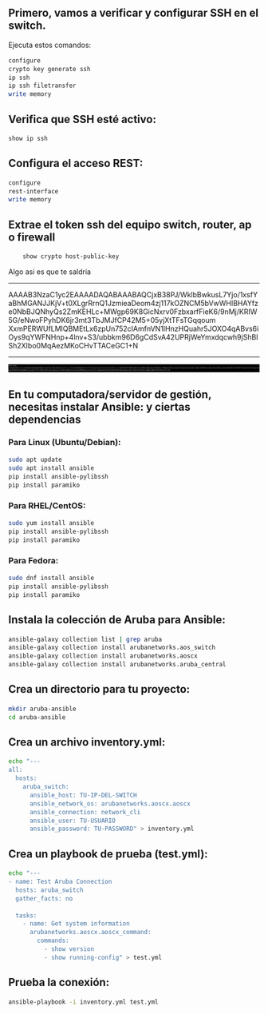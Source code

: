 

## Primero, vamos a verificar y configurar SSH en el switch. 
Ejecuta estos comandos:
``` bash
configure
crypto key generate ssh
ip ssh
ip ssh filetransfer
write memory
```


## Verifica que SSH esté activo:
``` bash
show ip ssh
```

## Configura el acceso REST:
``` sh
configure
rest-interface
write memory
```

## Extrae el token ssh del equipo switch, router, ap o firewall
``` bash
    show crypto host-public-key
```
Algo asi es que te saldria
***
AAAAB3NzaC1yc2EAAAADAQABAAABAQCjxB38PJ/WklbBwkusL7Yjo/1xsfYaBhMGANJJKjV+t0XLgrRrnQ1JzmieaDeom4zj117kOZNCM5bVwWHIBHAYfze0NbBJQNhyQs2ZmKEHLc+MWgp69K8GicNxrv0FzbxarfFieK6/9nMj/KRIW5G/eNwoFPyhDK6jr3mt3TbJMJfCP42M5+05yjXtTFsTGqqoum
XxmPERWUfLMlQBMEtLx6zpUn752cIAmfnVN1IHnzHQuahr5JOXO4qABvs6iOys9qYWFNHnp+4lnv+S3/ubbkm96D6gCdSvA42UPRjWeYmxdqcwh9jShBISh2XIbo0MqAezMKoCHvTTACeGC1+N
***

![alt text](equipo-key-ssh.png)
## En tu computadora/servidor de gestión, necesitas instalar Ansible: y ciertas dependencias

### Para Linux (Ubuntu/Debian):
``` bash
sudo apt update
sudo apt install ansible
pip install ansible-pylibssh 
pip install paramiko
```
### Para RHEL/CentOS:
``` bash
sudo yum install ansible
pip install ansible-pylibssh 
pip install paramiko
```
### Para Fedora:
``` bash
sudo dnf install ansible
pip install ansible-pylibssh 
pip install paramiko
```

## Instala la colección de Aruba para Ansible:

``` bash
ansible-galaxy collection list | grep aruba
ansible-galaxy collection install arubanetworks.aos_switch
ansible-galaxy collection install arubanetworks.aoscx
ansible-galaxy collection install arubanetworks.aruba_central 
``` 
## Crea un directorio para tu proyecto:

``` bash
mkdir aruba-ansible
cd aruba-ansible
```

## Crea un archivo inventory.yml:

``` bash
echo "---
all:
  hosts:
    aruba_switch:
      ansible_host: TU-IP-DEL-SWITCH
      ansible_network_os: arubanetworks.aoscx.aoscx
      ansible_connection: network_cli
      ansible_user: TU-USUARIO
      ansible_password: TU-PASSWORD" > inventory.yml
```
## Crea un playbook de prueba (test.yml):

``` bash
echo "---
- name: Test Aruba Connection
  hosts: aruba_switch
  gather_facts: no
  
  tasks:
    - name: Get system information
      arubanetworks.aoscx.aoscx_command:
        commands:
          - show version
          - show running-config" > test.yml
```
## Prueba la conexión:

``` bash
ansible-playbook -i inventory.yml test.yml
```